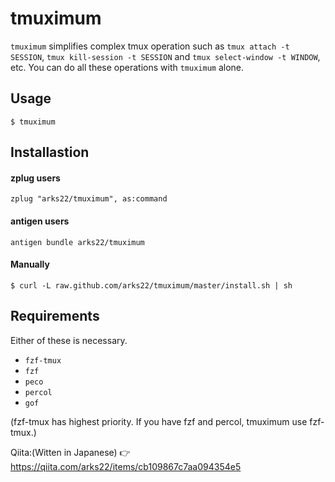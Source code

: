 # tmuximum
`tmuximum` simplifies complex tmux operation such as `tmux attach -t SESSION`, `tmux kill-session -t SESSION` and `tmux select-window -t WINDOW`, etc.
You can do all these operations with `tmuximum` alone.

## Usage

```
$ tmuximum
```

## Installastion

#### zplug users

```zsh:.zshrc
zplug "arks22/tmuximum", as:command
```

#### antigen users

```
antigen bundle arks22/tmuximum
```

#### Manually

```
$ curl -L raw.github.com/arks22/tmuximum/master/install.sh | sh 
```

## Requirements
Either of these is necessary.

+ `fzf-tmux`
+ `fzf`
+ `peco`
+ `percol`
+ `gof`

(fzf-tmux has highest priority. If you have fzf and percol, tmuximum use fzf-tmux.)

Qiita:(Witten in Japanese) 👉 https://qiita.com/arks22/items/cb109867c7aa094354e5
